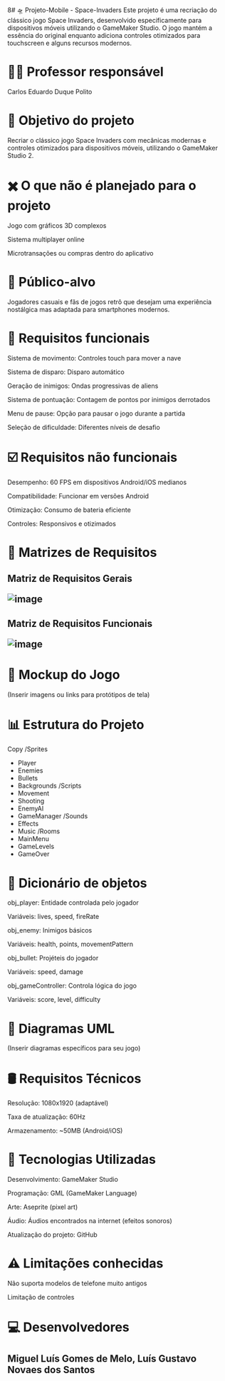 8# 🛸 Projeto-Mobile - Space-Invaders
Este projeto é uma recriação do clássico jogo Space Invaders, desenvolvido especificamente para dispositivos móveis utilizando o GameMaker Studio. O jogo mantém a essência do original enquanto adiciona controles otimizados para touchscreen e alguns recursos modernos.

# 👨‍🏫 Professor responsável
Carlos Eduardo Duque Polito

# 🎯 Objetivo do projeto
Recriar o clássico jogo Space Invaders com mecânicas modernas e controles otimizados para dispositivos móveis, utilizando o GameMaker Studio 2.

# ✖️ O que não é planejado para o projeto

Jogo com gráficos 3D complexos

Sistema multiplayer online

Microtransações ou compras dentro do aplicativo

# 👥 Público-alvo
Jogadores casuais e fãs de jogos retrô que desejam uma experiência nostálgica mas adaptada para smartphones modernos.

# 🔨 Requisitos funcionais

Sistema de movimento: Controles touch para mover a nave

Sistema de disparo: Disparo automático

Geração de inimigos: Ondas progressivas de aliens

Sistema de pontuação: Contagem de pontos por inimigos derrotados

Menu de pause: Opção para pausar o jogo durante a partida

Seleção de dificuldade: Diferentes níveis de desafio

# ☑️ Requisitos não funcionais

Desempenho: 60 FPS em dispositivos Android/iOS medianos

Compatibilidade: Funcionar em versões Android

Otimização: Consumo de bateria eficiente

Controles: Responsivos e otizimados

# 📑 Matrizes de Requisitos

<h2> Matriz de Requisitos Gerais
  
![image](https://github.com/user-attachments/assets/0208ced6-4181-4867-b07e-22a92ebdf8cf)

<h2> Matriz de Requisitos Funcionais

![image](https://github.com/user-attachments/assets/da9f5a58-c9c3-44c5-aee6-76111e0e2476)

# 📱 Mockup do Jogo
(Inserir imagens ou links para protótipos de tela)

# 📊 Estrutura do Projeto

Copy
/Sprites
  - Player
  - Enemies
  - Bullets
  - Backgrounds
/Scripts
  - Movement
  - Shooting
  - EnemyAI
  - GameManager
/Sounds
  - Effects
  - Music
/Rooms
  - MainMenu
  - GameLevels
  - GameOver

# 📖 Dicionário de objetos

obj_player: Entidade controlada pelo jogador

Variáveis: lives, speed, fireRate

obj_enemy: Inimigos básicos

Variáveis: health, points, movementPattern

obj_bullet: Projéteis do jogador

Variáveis: speed, damage

obj_gameController: Controla lógica do jogo

Variáveis: score, level, difficulty

# 🧍 Diagramas UML
(Inserir diagramas específicos para seu jogo)

# 🛢️ Requisitos Técnicos

Resolução: 1080x1920 (adaptável)

Taxa de atualização: 60Hz

Armazenamento: ~50MB (Android/iOS)

# 🧰 Tecnologias Utilizadas

Desenvolvimento: GameMaker Studio

Programação: GML (GameMaker Language)

Arte: Aseprite (pixel art)

Áudio: Áudios encontrados na internet (efeitos sonoros)

Atualização do projeto: GitHub

# ⚠️ Limitações conhecidas

Não suporta modelos de telefone muito antigos

Limitação de controles


# 💻 Desenvolvedores
<h2> Miguel Luís Gomes de Melo, Luís Gustavo Novaes dos Santos <h2>

